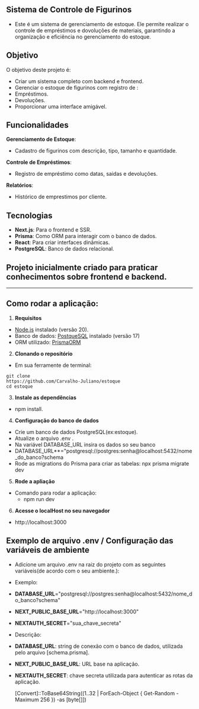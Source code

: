 ## Sistema de Controle de Figurinos

- Este é um sistema de gerenciamento de estoque. Ele permite realizar o controle de empréstimos e dovoluções de materiais, garantindo a organização e eficiência no gerenciamento do estoque.

## Objetivo

O objetivo deste projeto é:

- Criar um sistema completo com backend e frontend.
- Gerenciar o estoque de figurinos com registro de :
- Empréstimos.
- Devoluções.
- Proporcionar uma interface amigável.

## Funcionalidades

**Gerenciamento de Estoque**:

- Cadastro de figurinos com descrição, tipo, tamanho e quantidade.

**Controle de Empréstimos**:

- Registro de empréstimo como datas, saidas e devoluções.

**Relatórios**:

- Histórico de emprestimos por cliente.

## Tecnologias

- **Next.js**: Para o frontend e SSR.
- **Prisma**: Como ORM para interagir com o banco de dados.
- **React**: Para criar interfaces dinâmicas.
- **PostgreSQL**: Banco de dados relacional.

## Projeto inicialmente criado para praticar conhecimentos sobre frontend e backend.

---

## Como rodar a aplicação:

1. **Requisitos**

- [Node.js](https://nodejs.org/pt) instalado (versão 20).
- Banco de dados: [PostqueSQL](https://www.postgresql.org/) instalado (versão 17)
- ORM utilizado: [PrismaORM](https://www.prisma.io/)

2. **Clonando o repositório**

- Em sua ferramente de terminal:

```
git clone
https://github.com/Carvalho-Juliano/estoque
cd estoque
```

3. **Instale as dependências**

- npm install.

4. **Configuração do banco de dados**

- Crie um banco de dados PostgreSQL(ex:estoque).
- Atualize o arquivo .env .
- Na variável DATABASE_URL insira os dados so seu banco
- DATABASE_URL**="postgresql://postgres:senha@localhost:5432/nome_do_banco?schema
- Rode as migrations do Prisma para criar as tabelas: npx prisma migrate dev

5. **Rode a apliação**

- Comando para rodar a aplicação:
  - npm run dev

6. **Acesse o localHost no seu navegador**

- http://localhost:3000

## Exemplo de arquivo .env / Configuração das variáveis de ambiente

- Adicione um arquivo .env na raiz do projeto com as seguintes variáveis(de acordo com o seu ambiente.):

- Exemplo:
- **DATABASE_URL**="postgresql://postgres:senha@localhost:5432/nome_do_banco?schema"
- **NEXT_PUBLIC_BASE_URL**="http://localhost:3000"
- **NEXTAUTH_SECRET**="sua_chave_secreta"

- Descrição:
- **DATABASE_URL**: string de conexão com o banco de dados, utilizada pelo arquivo [schema.prisma].
- **NEXT_PUBLIC_BASE_URL**: URL base na aplicação.
- **NEXTAUTH_SECRET**: chave secreta utilizada para autenticar as rotas da aplicação.

  [Convert]::ToBase64String((1..32 | ForEach-Object { Get-Random -Maximum 256 }) -as [byte[]])
